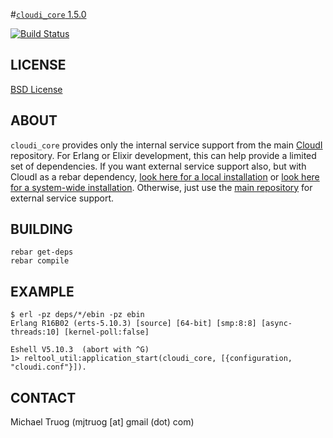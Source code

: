 #[`cloudi_core` 1.5.0](http://cloudi.org)

[![Build Status](https://secure.travis-ci.org/CloudI/cloudi_core.png?branch=master)](http://travis-ci.org/CloudI/cloudi_core)

## LICENSE

[BSD License](https://github.com/CloudI/CloudI/blob/master/src/LICENSE)

## ABOUT

`cloudi_core` provides only the internal service support from the main
[CloudI](https://github.com/CloudI/CloudI/) repository.  For Erlang or Elixir
development, this can help provide a limited set of dependencies.  If you
want external service support also, but with CloudI as a rebar dependency,
[look here for a local installation](https://github.com/CloudI/CloudI/tree/master/examples/hello_world3#readme) or
[look here for a system-wide installation](https://github.com/CloudI/CloudI/tree/develop/examples/hello_world5#readme).
Otherwise, just use the [main repository](https://github.com/CloudI/CloudI)
for external service support.

## BUILDING

    rebar get-deps
    rebar compile

## EXAMPLE

    $ erl -pz deps/*/ebin -pz ebin
    Erlang R16B02 (erts-5.10.3) [source] [64-bit] [smp:8:8] [async-threads:10] [kernel-poll:false]
    
    Eshell V5.10.3  (abort with ^G)
    1> reltool_util:application_start(cloudi_core, [{configuration, "cloudi.conf"}]).

## CONTACT

Michael Truog (mjtruog [at] gmail (dot) com)


